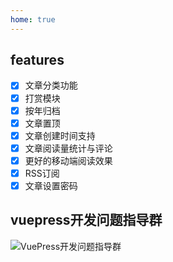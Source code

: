```yaml
---
home: true
---
```

## features
- [X] 文章分类功能
- [X] 打赏模块
- [X] 按年归档
- [X] 文章置顶
- [X] 文章创建时间支持
- [X] 文章阅读量统计与评论
- [X] 更好的移动端阅读效果
- [X] RSS订阅
- [X] 文章设置密码

## vuepress开发问题指导群
![VuePress开发问题指导群](https://cdn.iizhi.cn/blog/vuepress-qrcode.jpeg)
